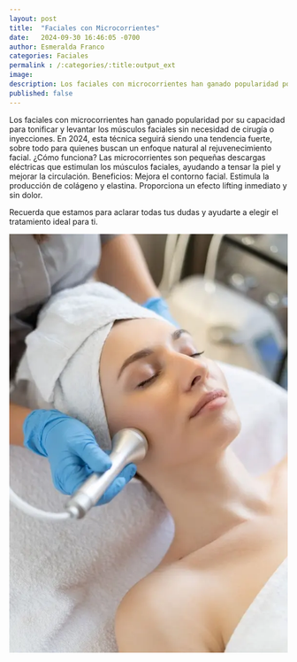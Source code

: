 ```yaml
---
layout: post
title:  "Faciales con Microcorrientes"
date:   2024-09-30 16:46:05 -0700
author: Esmeralda Franco
categories: Faciales
permalink : /:categories/:title:output_ext
image: 
description: Los faciales con microcorrientes han ganado popularidad por su capacidad para tonificar y levantar los músculos faciales sin necesidad de cirugía o inyecciones. En 2024, esta técnica seguirá siendo una tendencia fuerte, sobre todo para quienes buscan un enfoque natural al rejuvenecimiento facial.
published: false
---
```


Los faciales con microcorrientes han ganado popularidad por su capacidad para tonificar y levantar los músculos faciales sin necesidad de cirugía o inyecciones. En 2024, esta técnica seguirá siendo una tendencia fuerte, sobre todo para quienes buscan un enfoque natural al rejuvenecimiento facial.
¿Cómo funciona? Las microcorrientes son pequeñas descargas eléctricas que estimulan los músculos faciales, ayudando a tensar la piel y mejorar la circulación.
Beneficios:
Mejora el contorno facial.
Estimula la producción de colágeno y elastina.
Proporciona un efecto lifting inmediato y sin dolor.

Recuerda que estamos para aclarar todas tus dudas y ayudarte a elegir el tratamiento ideal para ti.

<img src="/img/blog/Faciales-con-Microcorrientes.jpg.webp" class="img-fluid" alt="Máscara LED y Terapia de Luz">